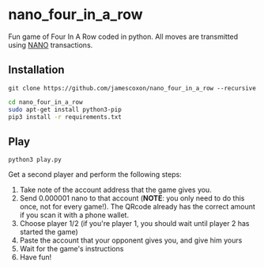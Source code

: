 # nano\_four\_in\_a\_row

Fun game of Four In A Row coded in python. All moves are transmitted using [NANO](https://nano.org/) transactions.

## Installation

`git clone https://github.com/jamescoxon/nano_four_in_a_row --recursive`

```bash
cd nano_four_in_a_row
sudo apt-get install python3-pip
pip3 install -r requirements.txt
```

## Play

`python3 play.py`

Get a second player and perform the following steps:

1.  Take note of the account address that the game gives you.
2.  Send 0.000001 nano to that account (**NOTE**: you only need to do this once, not for every game!). The QRcode already has the correct amount if you scan it with a phone wallet.
3.  Choose player 1/2 (if you're player 1, you should wait until player 2 has started the game)
4.  Paste the account that your opponent gives you, and give him yours
5.  Wait for the game's instructions
6.  Have fun!
